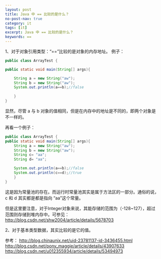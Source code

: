 ```yaml
---
layout: post
title: Java 中 == 比较的是什么？
no-post-nav: true
category: it
tags: [it]
excerpt: Java 中 == 比较的是什么？
keywords: ==
---
```



1、对于对象引用类型：“==”比较的是对象的内存地址。 
例子：

```java
public class ArrayTest {

public static void main(String[] args){

    String a = new String("aw");
    String b = new String("aw");
    System.out.println(a==b);//false
    
    }
}

```


显然，尽管 a 与 b 对象的值相同，但是在内存中的地址是不同的，即两个对象是不一样的。

再看一个例子：
```java
public class ArrayTest {
public static void main(String[] args){
    String a = new String("aw");
    String b = new String("aw");
    String c= "aa";
    String d= "aa";

    System.out.println(a==b);//false
    System.out.println(c==d);//true
    }
}
```


这是因为常量池的存在。而运行时常量池其实是属于方法区的一部分。通俗的说，c 和 d 其实都是都是指向 “aa”这个常量。

但是这里要注意，对于Integer对象来说，其能存储的范围为（-128~127），超过范围则存储到堆内存中。可参见：http://blog.csdn.net/shw2004/article/details/5678703

2、对于基本类型数据，其实比较的是它的值。

参考： 
http://blog.chinaunix.net/uid-23781137-id-3436455.html 
http://blog.csdn.net/pony_maggie/article/details/43907633 
http://blog.csdn.net/u012355934/article/details/53494973 
